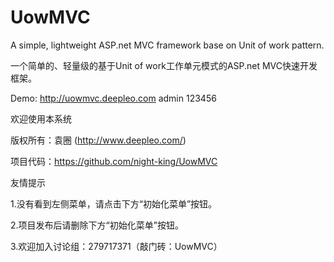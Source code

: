 # UowMVC

A simple, lightweight ASP.net MVC framework base on Unit of work pattern. 

一个简单的、轻量级的基于Unit of work工作单元模式的ASP.net MVC快速开发框架。

Demo: http://uowmvc.deepleo.com  admin 123456


欢迎使用本系统

版权所有：袁圈 (http://www.deepleo.com/)

项目代码：https://github.com/night-king/UowMVC

友情提示

1.没有看到左侧菜单，请点击下方“初始化菜单”按钮。

2.项目发布后请删除下方“初始化菜单”按钮。

3.欢迎加入讨论组：279717371（敲门砖：UowMVC）
